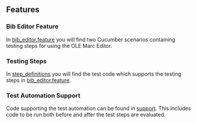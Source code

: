 ## Features

### Bib Editor Feature

In [bib_editor.feature](bib_editor.feature) you will find two Cucumber scenarios containing
testing steps for using the OLE Marc Editor.

### Testing Steps

In [step_definitions](/features/step_definitions/) you will find the test code which supports the
testing steps in [bib_editor.feature](bib_editor.feature).

### Test Automation Support

Code supporting the test automation can be found in [support](/features/support/).  This includes
code to be run both before and after the test steps are evaluated.